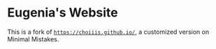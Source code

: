 # Eugenia's Website


This is a fork of [`https://choiiis.github.io/`](https://choiiis.github.io/), a customized version on Minimal Mistakes. 


